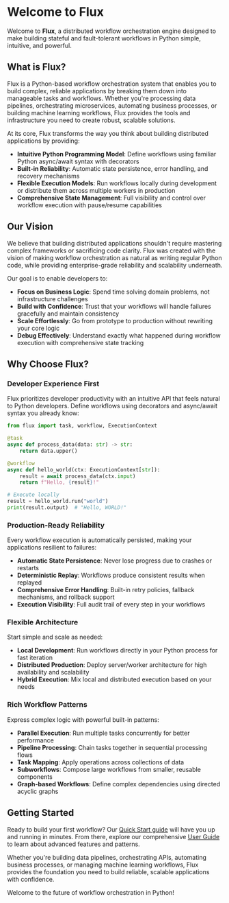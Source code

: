 # Welcome to Flux

Welcome to **Flux**, a distributed workflow orchestration engine designed to make building stateful and fault-tolerant workflows in Python simple, intuitive, and powerful.

## What is Flux?

Flux is a Python-based workflow orchestration system that enables you to build complex, reliable applications by breaking them down into manageable tasks and workflows. Whether you're processing data pipelines, orchestrating microservices, automating business processes, or building machine learning workflows, Flux provides the tools and infrastructure you need to create robust, scalable solutions.

At its core, Flux transforms the way you think about building distributed applications by providing:

- **Intuitive Python Programming Model**: Define workflows using familiar Python async/await syntax with decorators
- **Built-in Reliability**: Automatic state persistence, error handling, and recovery mechanisms
- **Flexible Execution Models**: Run workflows locally during development or distribute them across multiple workers in production
- **Comprehensive State Management**: Full visibility and control over workflow execution with pause/resume capabilities

## Our Vision

We believe that building distributed applications shouldn't require mastering complex frameworks or sacrificing code clarity. Flux was created with the vision of making workflow orchestration as natural as writing regular Python code, while providing enterprise-grade reliability and scalability underneath.

Our goal is to enable developers to:
- **Focus on Business Logic**: Spend time solving domain problems, not infrastructure challenges
- **Build with Confidence**: Trust that your workflows will handle failures gracefully and maintain consistency
- **Scale Effortlessly**: Go from prototype to production without rewriting your core logic
- **Debug Effectively**: Understand exactly what happened during workflow execution with comprehensive state tracking

## Why Choose Flux?

### Developer Experience First
Flux prioritizes developer productivity with an intuitive API that feels natural to Python developers. Define workflows using decorators and async/await syntax you already know:

```python
from flux import task, workflow, ExecutionContext

@task
async def process_data(data: str) -> str:
    return data.upper()

@workflow
async def hello_world(ctx: ExecutionContext[str]):
    result = await process_data(ctx.input)
    return f"Hello, {result}!"

# Execute locally
result = hello_world.run("world")
print(result.output)  # "Hello, WORLD!"
```

### Production-Ready Reliability
Every workflow execution is automatically persisted, making your applications resilient to failures:

- **Automatic State Persistence**: Never lose progress due to crashes or restarts
- **Deterministic Replay**: Workflows produce consistent results when replayed
- **Comprehensive Error Handling**: Built-in retry policies, fallback mechanisms, and rollback support
- **Execution Visibility**: Full audit trail of every step in your workflows

### Flexible Architecture
Start simple and scale as needed:

- **Local Development**: Run workflows directly in your Python process for fast iteration
- **Distributed Production**: Deploy server/worker architecture for high availability and scalability
- **Hybrid Execution**: Mix local and distributed execution based on your needs

### Rich Workflow Patterns
Express complex logic with powerful built-in patterns:

- **Parallel Execution**: Run multiple tasks concurrently for better performance
- **Pipeline Processing**: Chain tasks together in sequential processing flows
- **Task Mapping**: Apply operations across collections of data
- **Subworkflows**: Compose large workflows from smaller, reusable components
- **Graph-based Workflows**: Define complex dependencies using directed acyclic graphs

## Getting Started

Ready to build your first workflow? Our [Quick Start guide](../getting-started/installation.md) will have you up and running in minutes. From there, explore our comprehensive [User Guide](../user-guide/task-definition.md) to learn about advanced features and patterns.

Whether you're building data pipelines, orchestrating APIs, automating business processes, or managing machine learning workflows, Flux provides the foundation you need to build reliable, scalable applications with confidence.

Welcome to the future of workflow orchestration in Python!
